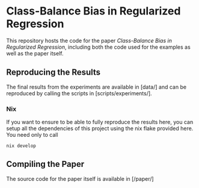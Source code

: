 # Class-Balance Bias in Regularized Regression

This repository hosts the code for the paper _Class-Balance Bias
in Regularized Regression_, including both the code used for the
examples as well as the paper itself.

## Reproducing the Results

The final results from the experiments are available in [data/] and
can be reproduced by calling the scripts in [scripts/experiments/].

### Nix

If you want to ensure to be able to fully reproduce the results here, you
can setup all the dependencies of this project using the nix flake
provided here. You need only to call

```shell
nix develop
```

## Compiling the Paper

The source code for the paper itself is available in [/paper/]
